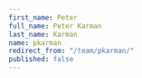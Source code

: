 ```yaml
---
first_name: Peter
full_name: Peter Karman
last_name: Karman
name: pkarman
redirect_from: "/team/pkarman/"
published: false
---
```


